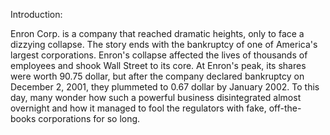 Introduction:

Enron Corp. is a company that reached dramatic heights, only to face a dizzying collapse.
The story ends with the bankruptcy of one of America's largest corporations. Enron's collapse affected the lives of thousands   of employees and shook Wall Street to its core. At Enron's peak, its shares were worth 90.75 dollar, but after the company declared   bankruptcy on December 2, 2001, they plummeted to 0.67 dollar by January 2002. To this day, many wonder how such a powerful business   disintegrated almost overnight and how it managed to fool the regulators with fake, off-the-books corporations for so long.
